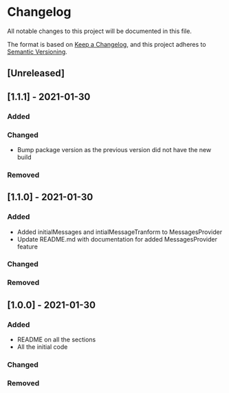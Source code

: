 # Changelog
All notable changes to this project will be documented in this file.

The format is based on [Keep a Changelog](https://keepachangelog.com/en/1.0.0/),
and this project adheres to [Semantic Versioning](https://semver.org/spec/v2.0.0.html).

## [Unreleased]

## [1.1.1] - 2021-01-30

### Added

### Changed
- Bump package version as the previous version did not have the new build

### Removed
## [1.1.0] - 2021-01-30
### Added
- Added initialMessages and intialMessageTranform to MessagesProvider
- Update README.md with documentation for added MessagesProvider feature

### Changed

### Removed

## [1.0.0] - 2021-01-30
### Added
- README on all the sections
- All the initial code

### Changed

### Removed
